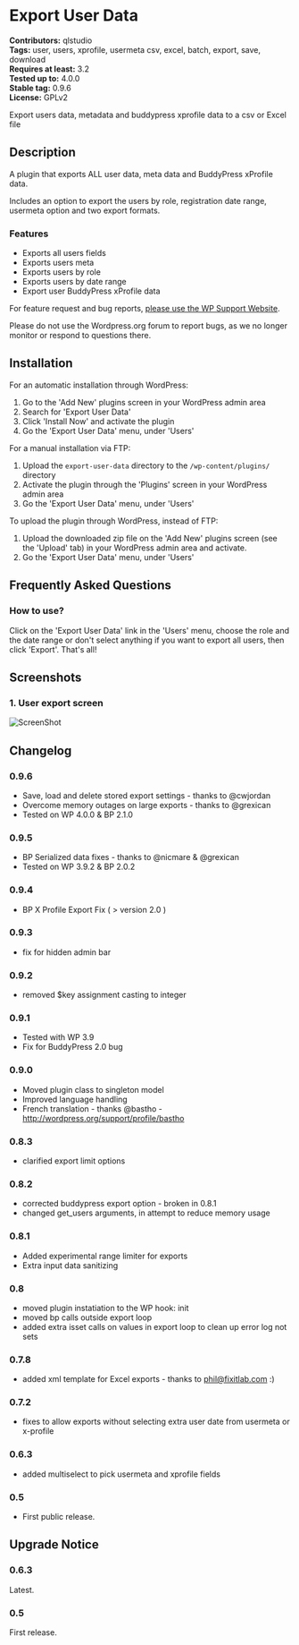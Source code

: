 # Export User Data #
**Contributors:** qlstudio  
**Tags:** user, users, xprofile, usermeta csv, excel, batch, export, save, download  
**Requires at least:** 3.2  
**Tested up to:** 4.0.0  
**Stable tag:** 0.9.6  
**License:** GPLv2  

Export users data, metadata and buddypress xprofile data to a csv or Excel file

## Description ##

A plugin that exports ALL user data, meta data and BuddyPress xProfile data.

Includes an option to export the users by role, registration date range, usermeta option and two export formats.

### Features ###

* Exports all users fields
* Exports users meta
* Exports users by role
* Exports users by date range
* Export user BuddyPress xProfile data

For feature request and bug reports, [please use the WP Support Website](http://www.wp-support.co/view/categories/export-user-data).

Please do not use the Wordpress.org forum to report bugs, as we no longer monitor or respond to questions there.

## Installation ##

For an automatic installation through WordPress:

1. Go to the 'Add New' plugins screen in your WordPress admin area
2. Search for 'Export User Data'
3. Click 'Install Now' and activate the plugin
4. Go the 'Export User Data' menu, under 'Users'

For a manual installation via FTP:

1. Upload the `export-user-data` directory to the `/wp-content/plugins/` directory
2. Activate the plugin through the 'Plugins' screen in your WordPress admin area
3. Go the 'Export User Data' menu, under 'Users'

To upload the plugin through WordPress, instead of FTP:

1. Upload the downloaded zip file on the 'Add New' plugins screen (see the 'Upload' tab) in your WordPress admin area and activate.
2. Go the 'Export User Data' menu, under 'Users'

## Frequently Asked Questions ##

### How to use? ###

Click on the 'Export User Data' link in the 'Users' menu, choose the role and the date range or don't select anything if you want to export all users, then click 'Export'. That's all!

## Screenshots ##

### 1. User export screen ###
![ScreenShot](http://s.w.org/plugins/export-user-data/screenshot-1.png?r=859689)

## Changelog ##

### 0.9.6 ###
* Save, load and delete stored export settings - thanks to @cwjordan
* Overcome memory outages on large exports - thanks to @grexican
* Tested on WP 4.0.0 & BP 2.1.0

### 0.9.5 ###
* BP Serialized data fixes - thanks to @nicmare & @grexican
* Tested on WP 3.9.2 & BP 2.0.2

### 0.9.4 ###
* BP X Profile Export Fix ( > version 2.0 )

### 0.9.3 ###
* fix for hidden admin bar

### 0.9.2 ###
* removed $key assignment casting to integer

### 0.9.1 ###
* Tested with WP 3.9
* Fix for BuddyPress 2.0 bug

### 0.9.0 ###
* Moved plugin class to singleton model
* Improved language handling
* French translation - thanks @bastho - http://wordpress.org/support/profile/bastho

### 0.8.3 ###
* clarified export limit options

### 0.8.2 ###
* corrected buddypress export option - broken in 0.8.1
* changed get_users arguments, in attempt to reduce memory usage

### 0.8.1 ###
* Added experimental range limiter for exports
* Extra input data sanitizing

### 0.8 ###
* moved plugin instatiation to the WP hook: init
* moved bp calls outside export loop
* added extra isset calls on values in export loop to clean up error log not sets

### 0.7.8 ###
* added xml template for Excel exports - thanks to phil@fixitlab.com :)

### 0.7.2 ###
* fixes to allow exports without selecting extra user date from usermeta or x-profile

### 0.6.3 ###
* added multiselect to pick usermeta and xprofile fields 

### 0.5 ###
* First public release.

## Upgrade Notice ##

### 0.6.3 ###
Latest.

### 0.5 ###
First release.

